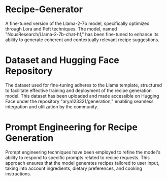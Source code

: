 # Recipe-Generator
A fine-tuned version of the Llama-2-7b model, specifically optimized through Lora and Peft techniques. The model, named "NousResearch/Llama-2-7b-chat-hf," has been fine-tuned to enhance its ability to generate coherent and contextually relevant recipe suggestions.

# Dataset and Hugging Face Repository
The dataset used for fine-tuning adheres to the Llama template, structured to facilitate effective training and deployment of the recipe generation model. This dataset has been uploaded and made accessible on Hugging Face under the repository "arya123321/generation," enabling seamless integration and utilization by the community.

# Prompt Engineering for Recipe Generation
Prompt engineering techniques have been employed to refine the model's ability to respond to specific prompts related to recipe requests. This approach ensures that the model generates recipes tailored to user input, taking into account ingredients, dietary preferences, and cooking instructions.
